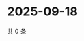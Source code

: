 # 2025-09-18

共 0 条

<!-- BEGIN ZHIHUVIDEO -->
<!-- 最后更新时间 Thu Sep 18 2025 00:14:02 GMT+0800 (China Standard Time) -->

<!-- END ZHIHUVIDEO -->
